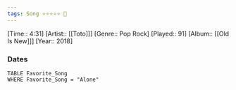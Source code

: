 ```yaml
---
tags: Song ⭐⭐⭐⭐⭐ 💛
---
```

[Time:: 4:31]
[Artist:: [[Toto]]]
[Genre:: Pop Rock]
[Played:: 91]
[Album:: [[Old Is New]]]
[Year:: 2018]
### Dates
````dataview
TABLE Favorite_Song
WHERE Favorite_Song = "Alone"
````